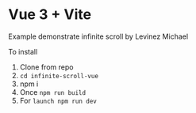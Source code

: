 # Vue 3 + Vite

Example demonstrate infinite scroll by Levinez Michael

To install

1. Clone from repo
2. `cd infinite-scroll-vue`
3. npm i
4. Once `npm run build`
5. For `launch npm run dev`